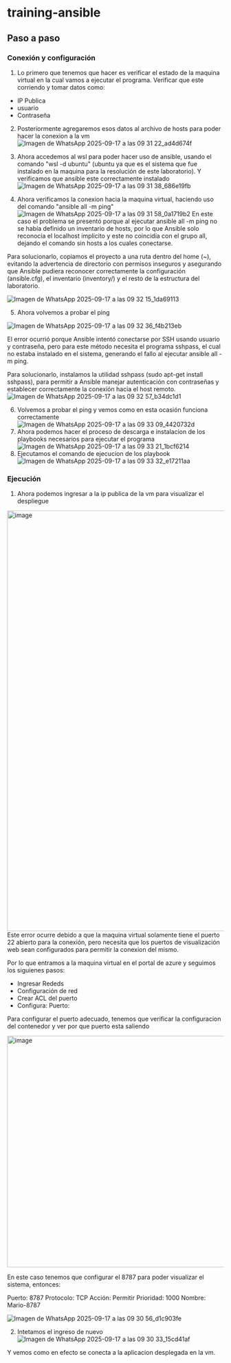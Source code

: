 # training-ansible
## Paso a paso
### Conexión y configuración 
1. Lo primero que tenemos que hacer es verificar el estado de la maquina virtual en la cual vamos a ejecutar el programa. Verificar que este corriendo y tomar datos como:
  - IP Publica
  - usuario
  - Contraseña
2. Posteriormente agregaremos esos datos al archivo de hosts para poder hacer la conexion a la vm
![Imagen de WhatsApp 2025-09-17 a las 09 31 22_ad4d674f](https://github.com/user-attachments/assets/9133a8e5-c4fd-45ee-b7ca-5f4dec618fbe)

3. Ahora accedemos al wsl para poder hacer uso de ansible, usando el comando "wsl -d ubuntu" (ubuntu ya que es el sistema que fue instalado en la maquina para la resolución de este laboratorio). Y verificamos que ansible este correctamente instalado
![Imagen de WhatsApp 2025-09-17 a las 09 31 38_686e19fb](https://github.com/user-attachments/assets/98738482-1861-45dc-9e7f-5e208c697719)
4. Ahora verificamos la conexion hacia la maquina virtual, haciendo uso del comando "ansible all -m ping"
![Imagen de WhatsApp 2025-09-17 a las 09 31 58_0a1719b2](https://github.com/user-attachments/assets/6cf7e0e1-c5fa-41f8-92c8-94148a8e27b2)
En este caso el problema se presentó porque al ejecutar ansible all -m ping no se había definido un inventario de hosts, por lo que Ansible solo reconocía el localhost implícito y este no coincidía con el grupo all, dejando el comando sin hosts a los cuales conectarse.

Para solucionarlo, copiamos el proyecto a una ruta dentro del home (~), evitando la advertencia de directorio con permisos inseguros y asegurando que Ansible pudiera reconocer correctamente la configuración (ansible.cfg), el inventario (inventory/) y el resto de la estructura del laboratorio.

![Imagen de WhatsApp 2025-09-17 a las 09 32 15_1da69113](https://github.com/user-attachments/assets/94bd0db2-0bbf-457b-ba8b-f0570939c0ea)

5. Ahora volvemos a probar el ping

![Imagen de WhatsApp 2025-09-17 a las 09 32 36_f4b213eb](https://github.com/user-attachments/assets/109a03be-af07-4640-b8dc-214f4b2e6a33)

El error ocurrió porque Ansible intentó conectarse por SSH usando usuario y contraseña, pero para este método necesita el programa sshpass, el cual no estaba instalado en el sistema, generando el fallo al ejecutar ansible all -m ping. 

Para solucionarlo, instalamos la utilidad sshpass (sudo apt-get install sshpass), para permitir a Ansible manejar autenticación con contraseñas y establecer correctamente la conexión hacia el host remoto.
![Imagen de WhatsApp 2025-09-17 a las 09 32 57_b34dc1d1](https://github.com/user-attachments/assets/8b0c2c08-17ca-4b68-a43a-4f6cd025d14f)

6. Volvemos a probar el ping y vemos como en esta ocasión funciona correctamente
![Imagen de WhatsApp 2025-09-17 a las 09 33 09_4420732d](https://github.com/user-attachments/assets/7ccc0ef4-f77f-46c6-8b8c-3fd0bd45a2d0)
7. Ahora podemos hacer el proceso de descarga e instalacion de los playbooks necesarios para ejecutar el programa
![Imagen de WhatsApp 2025-09-17 a las 09 33 21_1bcf6214](https://github.com/user-attachments/assets/7ba31dd3-0222-4c95-b08b-f510edcdc0aa)
8. Ejecutamos el comando de ejecucion de los playbook
![Imagen de WhatsApp 2025-09-17 a las 09 33 32_e17211aa](https://github.com/user-attachments/assets/dffa0d2a-00b1-4351-836b-e91cf10c2590)


### Ejecución

1. Ahora podemos ingresar a la ip publica de la vm para visualizar el despliegue
<img width="1862" height="977" alt="image" src="https://github.com/user-attachments/assets/82a1390c-9077-4a4e-b255-77840336e6e8" />
Este error ocurre debido a que la maquina virtual solamente tiene el puerto 22 abierto para la conexión, pero necesita que los puertos de visualización web sean configurados para permitir la conexion del mismo.

Por lo que entramos a la maquina virtual en el portal de azure y seguimos los siguienes pasos:
- Ingresar Rededs
- Configuración de red
- Crear ACL del puerto
- Configura:
Puerto:

Para configurar el puerto adecuado, tenemos que verificar la configuracion del contenedor y ver por que puerto esta saliendo

<img width="960" height="538" alt="image" src="https://github.com/user-attachments/assets/486c7627-09c2-4cd8-9076-7117bded2d42" />

En este caso tenemos que configurar el 8787 para poder visualizar el sistema, entonces:

Puerto: 8787
Protocolo: TCP
Acción: Permitir
Prioridad: 1000
Nombre: Mario-8787

![Imagen de WhatsApp 2025-09-17 a las 09 30 56_d1c903fe](https://github.com/user-attachments/assets/6540f3c7-16ff-4368-ab0c-c3a8cf6f662d)

2. Intetamos el ingreso de nuevo
![Imagen de WhatsApp 2025-09-17 a las 09 30 33_15cd41af](https://github.com/user-attachments/assets/5c0a158c-a06b-41c3-a36d-c49508e0f817)

Y vemos como en efecto se conecta a la aplicacion desplegada en la vm.
